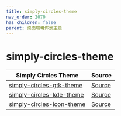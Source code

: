 ```yaml
---
title: simply-circles-theme
nav_order: 2070
has_children: false
parent: 桌面環境佈景主題
---
```



# simply-circles-theme

| Simply Circles Theme | Source |
| --- | --- |
| [simply-circles-gtk-theme](https://samwhelp.github.io/note-about-theme/read/desktop-theme/gtk-theme/simply-circles-gtk-theme.html) | [Source](https://github.com/ju1464/Simply_Circles_Themes/tree/master/GTK-Gnome) |
| [simply-circles-kde-theme](https://samwhelp.github.io/note-about-theme/read/desktop-theme/kde-theme/simply-circles-kde-theme.html) | [Source](https://github.com/ju1464/Simply_Circles_Themes/tree/master/KDE-Plasma) |
| [simply-circles-icon-theme](https://samwhelp.github.io/note-about-theme/read/desktop-theme/icon-theme/simply-circles-icon-theme.html) | [Source](https://github.com/ju1464/Simply_Circles_Icons) |
